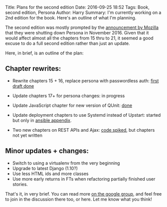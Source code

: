 Title: Plans for the second edition
Date: 2016-09-25 18:52
Tags: Book, second edition, Persona
Author: Harry
Summary: I'm currently working on a 2nd edition for the book. Here's an outline of what I'm planning.

The second edition was mostly prompted by the [announcement by
Mozilla](https://mail.mozilla.org/pipermail/persona-notices/2016/000005.html)
that they were shutting down Persona in November 2016.  Given
that it would affect almost all the chapters from 15 thru to 21,
it seemed a good excuse to do a full second edition rather than
just an update.

Here, in brief, is an outline of the plan:


## Chapter rewrites:

* Rewrite chapters 15 + 16, replace persona with passwordless auth:
  [first draft done](http://www.obeythetestinggoat.com/book/chapter_15.html)

* Update chapters 17+ for persona changes: in progress

* Update JavaScript chapter for new version of QUnit: [done](http://www.obeythetestinggoat.com/book/chapter_14.html)

* Update deployment chapters to use Systemd instead of Upstart: started  but only in [ansible appendix](http://www.obeythetestinggoat.com/book/appendix_III_provisioning_with_ansible.html#_configuring_gunicorn_and_using_handlers_to_restart_services).

* Two new chapters on REST APIs and Ajax: 
  [code spiked](https://github.com/hjwp/book-example/commits/rest-api-spike), but
  chapters not yet written


## Minor updates + changes:

* Switch to using a virtualenv from the very beginning
* Upgrade to latest Django (1.10?)
* Use less HTML ids and more classes
* Use more early returns in FTs when refactoring partially finished user stories.


That's it, in very brief.  You can read more
[on the google group](https://groups.google.com/forum/#!topic/obey-the-testing-goat-book/fCENUr_NawM),
and feel free to join in the discussion there too, or here.  Let me know what
you think!


